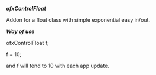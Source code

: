 ***ofxControlFloat***

Addon for a float class with simple exponential easy in/out.

***Way of use***

ofxControlFloat f;

f = 10;

and f will tend to 10 with each app update.


